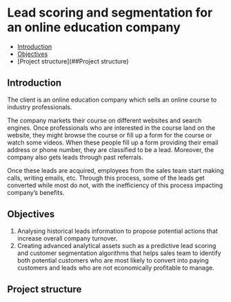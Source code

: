 # Lead scoring and segmentation for an online education company

- [Introduction](##Introduction)
- [Objectives](##Objectives)
- [Project structure](##Project structure)

## Introduction
The client is an online education company which sells an online course to industry professionals.

The company markets their course on different websites and search engines. Once professionals who are interested in the course land on the website, they might browse the course or fill up a form for the course or watch some videos. When these people fill up a form providing their email address or phone number, they are classified to be a lead. Moreover, the company also gets leads through past referrals.

Once these leads are acquired, employees from the sales team start making calls, writing emails, etc. Through this process, some of the leads get converted while most do not, with the inefficiency of this process impacting company’s benefits.

## Objectives
1. Analysing historical leads information to propose potential actions that increase overall company turnover.
2. Creating advanced analytical assets such as a predictive lead scoring and customer segmentation algorithms that helps sales team to identify both potential customers who are most likely to convert into paying customers and leads who are not economically profitable to manage.

## Project structure

